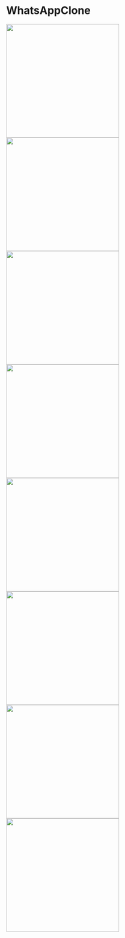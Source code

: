 # WhatsAppClone

<p float="left">
<img src="https://user-images.githubusercontent.com/33950324/95625418-134b3480-0a96-11eb-802c-6a104854d3bd.jpg" width="300"/>
<img src="https://user-images.githubusercontent.com/33950324/95625416-134b3480-0a96-11eb-8f41-12f4153ff173.jpg" width="300"/>
<img src="https://user-images.githubusercontent.com/33950324/95625414-12b29e00-0a96-11eb-8b14-27444d1bb17b.jpg" width="300"/>
<img src="https://user-images.githubusercontent.com/33950324/95625412-121a0780-0a96-11eb-8d6b-502efdcb6375.jpg" width="300"/>
<img src="https://user-images.githubusercontent.com/33950324/95625400-10504400-0a96-11eb-9845-fa3d723b9efb.jpg" width="300"/>
<img src="https://user-images.githubusercontent.com/33950324/95625408-11817100-0a96-11eb-830d-497cf2529e8f.jpg" width="300"/>
<img src="https://user-images.githubusercontent.com/33950324/95625419-13e3cb00-0a96-11eb-9b3c-ff8f49c2ac02.jpg" width="300"/>
<img src="https://user-images.githubusercontent.com/33950324/95625411-121a0780-0a96-11eb-9b09-8dea232aa605.jpg" width="300"/>




</p>
